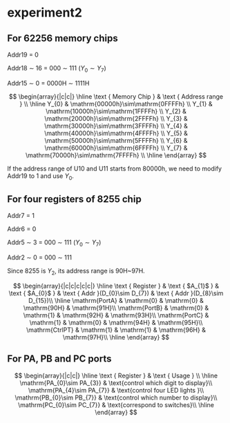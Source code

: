# experiment2

## For 62256 memory chips

Addr19 = 0

Addr18 $\sim$ 16 = 000 $\sim$ 111 ($Y_{0}\sim Y_{7}$)

Addr15 $\sim$ 0 = 0000H $\sim$ 1111H

$$
\begin{array}{|c|c|}
        \hline \text { Memory Chip } & \text { Address range } \\
        \hline Y_{0} & \mathrm{00000h}\sim\mathrm{0FFFFh} \\
        Y_{1} & \mathrm{10000h}\sim\mathrm{1FFFFh} \\
        Y_{2} & \mathrm{20000h}\sim\mathrm{2FFFFh} \\
        Y_{3} & \mathrm{30000h}\sim\mathrm{3FFFFh} \\
        Y_{4} & \mathrm{40000h}\sim\mathrm{4FFFFh} \\
        Y_{5} & \mathrm{50000h}\sim\mathrm{5FFFFh} \\
        Y_{6} & \mathrm{60000h}\sim\mathrm{6FFFFh} \\
        Y_{7} & \mathrm{70000h}\sim\mathrm{7FFFFh} \\
\hline
\end{array}
$$

If the address range of U10 and U11 starts from 80000h, we need to modify Addr19 to 1 and use $Y_{0}$.

## For four registers of 8255 chip

Addr7 = 1

Addr6 = 0

Addr5 $\sim$ 3 = 000 $\sim$ 111 ($Y_{0}\sim Y_{7}$)

Addr2 $\sim$ 0 = 000 $\sim$ 111

Since 8255 is $Y_{2}$, its address range is 90H~97H. 

$$
\begin{array}{|c|c|c|c|c|}
        \hline \text { Register } & \text { $A_{1}$ } & \text { $A_{0}$ } & \text { Addr }(D_{0}\sim D_{7}) & \text { Addr }(D_{8}\sim D_{15})\\
        \hline \mathrm{PortA} & \mathrm{0} & \mathrm{0} & \mathrm{90H} & \mathrm{91H}\\
        \mathrm{PortB} & \mathrm{0} & \mathrm{1} & \mathrm{92H} & \mathrm{93H}\\
        \mathrm{PortC} & \mathrm{1} & \mathrm{0} & \mathrm{94H} & \mathrm{95H}\\
        \mathrm{CtrlPT} & \mathrm{1} & \mathrm{1} & \mathrm{96H} & \mathrm{97H}\\
\hline
\end{array}
$$

## For PA, PB and PC ports


$$
\begin{array}{|c|c|}
        \hline \text { Register } & \text { Usage } \\
        \hline \mathrm{PA_{0}\sim PA_{3}} &  \text{control which digit to display}\\
        \mathrm{PA_{4}\sim PA_{7}} &  \text{control four LED lights }\\
        \mathrm{PB_{0}\sim PB_{7}} &  \text{control which number to display}\\
        \mathrm{PC_{0}\sim PC_{7}} &  \text{correspond to switches}\\
\hline
\end{array}
$$

